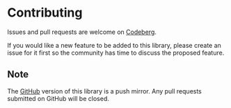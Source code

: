 # Contributing

Issues and pull requests are welcome
on [Codeberg](https://codeberg.org/algjs/bisect/).

If you would like a new feature to be added to this library, please create an
issue for it first so the community has time to discuss the proposed feature.

## Note

The [GitHub](https://github.com/alg-js/bisect) version of this library is a push
mirror. Any pull requests submitted on GitHub will be closed.
